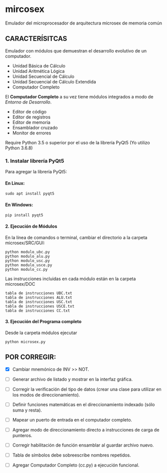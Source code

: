 # mircosex
Emulador del microprocesador de arquitectura microsex de memoria común

## CARACTERÍSITCAS
Emulador con módulos que demuestran el desarrollo evolutivo de un computador.

- Unidad Básica de Cálculo
- Unidad Aritmética Lógica
- Unidad Secuencial de Cálculo
- Unidad Secuencial de Cálculo Extendida
- Computador Completo

El **Computador Completo** a su vez tiene módulos integrados a modo de *Entorno de Desarrollo*.

- Editor de código
- Editor de registros
- Editor de memoria
- Ensamblador cruzado
- Monitor de errores

Require Python 3.5 o superior por el uso de la librería PyQt5
(Yo utilizo Python 3.6.8)

### 1. Instalar librería PyQt5

Para agregar la librería PyQt5:

#### En Linux:

    sudo apt install pyqt5

#### En Windows:

    pip install pyqt5


#### 2. Ejecución de Módulos

En la línea de comandos o terminal, cambiar el directorio a la carpeta microsex/SRC/GUI:

```  
python modulo_ubc.py
python modulo_alu.py
python modulo_usc.py
python modulo_usce.py
python modulo_cc.py
```

Las instrucciones incluidas en cada módulo están en la carpeta microsex/DOC
```
tabla de instrucciones UBC.txt
tabla de instrucciones ALU.txt
tabla de instrucciones USC.txt
tabla de instrucciones USCE.txt
tabla de instrucciones CC.txt
```

#### 3. Ejecución del Programa completo

Desde la carpeta módulos ejecutar

    python microsex.py


## POR CORREGIR:

- [x] Cambiar mnemónico de INV >> NOT.
- [ ] Generar archivo de listado y mostrar en la interfaz gráfica.
- [ ] Corregir la verificación del tipo de datos (crear una clase para utilizar en los modos de direccionamiento).
- [ ] Definir funciones matemáticas en el direccionamiento indexado (sólo suma y resta).
- [ ] Mapear un puerto de entrada en el computador completo.
- [ ] Agregar modo de direccionamiento directo a instrucciones de carga de punteros.
- [ ] Corregir habilitación de función ensamblar al guardar archivo nuevo.
- [ ] Tabla de símbolos debe sobreescribe nombres repetidos.
- [ ] Agregar Computador Completo (cc.py) a ejecución funcional.


